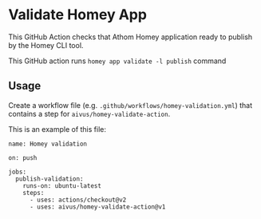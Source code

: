 # Validate Homey App
This GitHub Action checks that Athom Homey application ready to publish by the Homey CLI tool.

This GitHub action runs `homey app validate -l publish` command

## Usage

Create a workflow file (e.g. `.github/workflows/homey-validation.yml`) that contains a step for `aivus/homey-validate-action`.

This is an example of this file:
```
name: Homey validation

on: push

jobs:
  publish-validation:
    runs-on: ubuntu-latest
    steps:
      - uses: actions/checkout@v2
      - uses: aivus/homey-validate-action@v1
```
